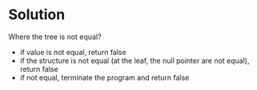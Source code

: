 # Solution
Where the tree is not equal?
* if value is not equal, return false
* if the structure is not equal (at the leaf, the null pointer are not equal), return false
* if not equal, terminate the program and return false
